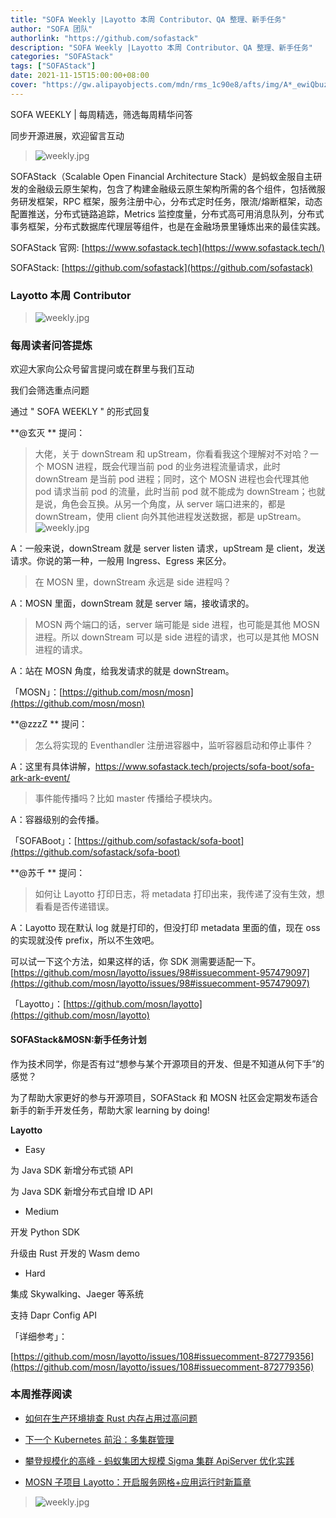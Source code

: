 ```yaml
---
title: "SOFA Weekly |Layotto 本周 Contributor、QA 整理、新手任务"
author: "SOFA 团队"
authorlink: "https://github.com/sofastack"
description: "SOFA Weekly |Layotto 本周 Contributor、QA 整理、新手任务"
categories: "SOFAStack"
tags: ["SOFAStack"]
date: 2021-11-15T15:00:00+08:00
cover: "https://gw.alipayobjects.com/mdn/rms_1c90e8/afts/img/A*_ewiQbuzeOQAAAAAAAAAAAAAARQnAQ"
---
```


SOFA WEEKLY | 每周精选，筛选每周精华问答

同步开源进展，欢迎留言互动

>![weekly.jpg](https://gw.alipayobjects.com/mdn/rms_1c90e8/afts/img/A*_ewiQbuzeOQAAAAAAAAAAAAAARQnAQ)

SOFAStack（Scalable Open Financial Architecture Stack）是蚂蚁金服自主研发的金融级云原生架构，包含了构建金融级云原生架构所需的各个组件，包括微服务研发框架，RPC 框架，服务注册中心，分布式定时任务，限流/熔断框架，动态配置推送，分布式链路追踪，Metrics 监控度量，分布式高可用消息队列，分布式事务框架，分布式数据库代理层等组件，也是在金融场景里锤炼出来的最佳实践。

SOFAStack 官网: [https://www.sofastack.tech](https://www.sofastack.tech/)

SOFAStack: [https://github.com/sofastack](https://github.com/sofastack)

### Layotto 本周 Contributor

>![weekly.jpg](https://gw.alipayobjects.com/zos/bmw-prod/44fd2e9d-05a5-412d-8ec0-68df68f9859d.webp)

### 每周读者问答提炼

欢迎大家向公众号留言提问或在群里与我们互动

我们会筛选重点问题

通过 " SOFA WEEKLY " 的形式回复

**@玄灭 ** 提问：

>大佬，关于 downStream 和 upStream，你看看我这个理解对不对哈？一个 MOSN 进程，既会代理当前 pod 的业务进程流量请求，此时 downStream 是当前 pod 进程；同时，这个 MOSN 进程也会代理其他 pod 请求当前 pod 的流量，此时当前 pod 就不能成为 downStream；也就是说，角色会互换。从另一个角度，从 server 端口进来的，都是 downStream，使用 client 向外其他进程发送数据，都是 upStream。<br/>
>![weekly.jpg](https://gw.alipayobjects.com/zos/bmw-prod/7637545e-57bf-43d8-9a65-02aebbb0c44c.webp)

A：一般来说，downStream 就是 server listen 请求，upStream 是 client，发送请求。你说的第一种，一般用 Ingress、Egress 来区分。

>在 MOSN 里，downStream 永远是 side 进程吗？

A：MOSN 里面，downStream 就是 server 端，接收请求的。

>MOSN 两个端口的话，server 端可能是 side 进程，也可能是其他 MOSN 进程。所以 downStream 可以是 side 进程的请求，也可以是其他 MOSN 进程的请求。

A：站在 MOSN 角度，给我发请求的就是 downStream。

「MOSN」：[https://github.com/mosn/mosn](https://github.com/mosn/mosn)

**@zzzZ ** 提问：

>怎么将实现的 Eventhandler 注册进容器中，监听容器启动和停止事件？

A：这里有具体讲解，[https://www.sofastack.tech/projects/sofa-boot/sofa-ark-ark-event/ ](https://www.sofastack.tech/projects/sofa-boot/sofa-ark-ark-event/ )

>事件能传播吗？比如 master 传播给子模块内。

A：容器级别的会传播。

「SOFABoot」：[https://github.com/sofastack/sofa-boot](https://github.com/sofastack/sofa-boot)

**@苏千 ** 提问：

>如何让 Layotto 打印日志，将 metadata 打印出来，我传递了没有生效，想看看是否传递错误。

A：Layotto 现在默认 log 就是打印的，但没打印 metadata 里面的值，现在 oss 的实现就没传 prefix，所以不生效吧。

可以试一下这个方法，如果这样的话，你 SDK 测需要适配一下。[https://github.com/mosn/layotto/issues/98#issuecomment-957479097](https://github.com/mosn/layotto/issues/98#issuecomment-957479097)

「Layotto」：[https://github.com/mosn/layotto](https://github.com/mosn/layotto)

#### SOFAStack&MOSN:新手任务计划

作为技术同学，你是否有过“想参与某个开源项目的开发、但是不知道从何下手”的感觉？

为了帮助大家更好的参与开源项目，SOFAStack 和 MOSN 社区会定期发布适合新手的新手开发任务，帮助大家 learning by doing!

**Layotto**

- Easy

为 Java SDK 新增分布式锁 API

为 Java SDK 新增分布式自增 ID API

- Medium

开发 Python SDK

升级由 Rust 开发的 Wasm demo

- Hard

集成 Skywalking、Jaeger 等系统

支持 Dapr Config API

「详细参考」：

[https://github.com/mosn/layotto/issues/108#issuecomment-872779356](https://github.com/mosn/layotto/issues/108#issuecomment-872779356)

### 本周推荐阅读

- [如何在生产环境排查 Rust 内存占用过高问题](https://mp.weixin.qq.com/s?__biz=MzUzMzU5Mjc1Nw==&mid=2247497371&idx=1&sn=8b98f9a7dad0ac99d77c45d12db626be&chksm=faa31941cdd49057ec6aa23b5541e0b1ce49574808f55068a0b3c0bc829ef281c47cfba53f59&scene=21#wechat_redirect)

- [下一个 Kubernetes 前沿：多集群管理](https://mp.weixin.qq.com/s?__biz=MzUzMzU5Mjc1Nw==&mid=2247495694&idx=1&sn=0e2d5b03ac7320e8d1bcca3d547fdee8&chksm=faa31fd4cdd496c2d646e1c651b601fab83acfb5f4361ca340cde0b029b78e9c894ccb094107&scene=21)

- [攀登规模化的高峰 - 蚂蚁集团大规模 Sigma 集群 ApiServer 优化实践](https://mp.weixin.qq.com/s?__biz=MzUzMzU5Mjc1Nw==&mid=2247495694&idx=1&sn=0e2d5b03ac7320e8d1bcca3d547fdee8&chksm=faa31fd4cdd496c2d646e1c651b601fab83acfb5f4361ca340cde0b029b78e9c894ccb094107&scene=21)

- [MOSN 子项目 Layotto：开启服务网格+应用运行时新篇章](https://mp.weixin.qq.com/s?__biz=MzUzMzU5Mjc1Nw==&mid=2247488835&idx=1&sn=d645b9abc866048e679b56bfe3b72482&chksm=faa0fa99cdd7738ff1749ae75b1670f953c92b70dcf0358337977438fd74b632b21a7b17ece3&scene=21#wechat_redirect)

>![weekly.jpg](https://gw.alipayobjects.com/zos/bmw-prod/337fd10f-76f2-4e08-b25f-3d23e3510cb9.webp)
